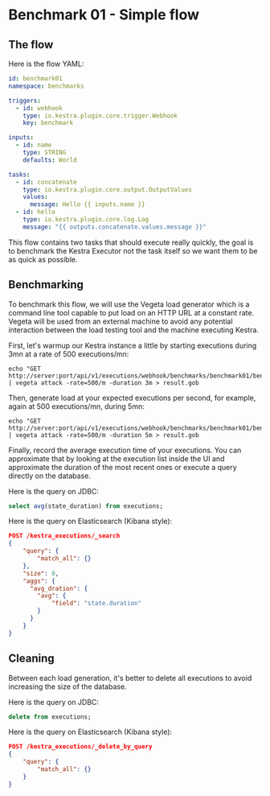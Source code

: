 # Benchmark 01 - Simple flow

## The flow

Here is the flow YAML:

```yaml
id: benchmark01
namespace: benchmarks

triggers:
  - id: webhook
    type: io.kestra.plugin.core.trigger.Webhook
    key: benchmark

inputs:
  - id: name
    type: STRING
    defaults: World

tasks:
  - id: concatenate
    type: io.kestra.plugin.core.output.OutputValues
    values:
      message: Hello {{ inputs.name }}
  - id: hello
    type: io.kestra.plugin.core.log.Log
    message: "{{ outputs.concatenate.values.message }}"
```

This flow contains two tasks that should execute really quickly, the goal is to benchmark the Kestra Executor not the task itself so we want them to be as quick as possible.

## Benchmarking

To benchmark this flow, we will use the Vegeta load generator which is a command line tool capable to put load on an HTTP URL at a constant rate.
Vegeta will be used from an external machine to avoid any potential interaction between the load testing tool and the machine executing Kestra.

First, let's warmup our Kestra instance a little by starting executions during 3mn at a rate of 500 executions/mn:
```shell
echo "GET http://server:port/api/v1/executions/webhook/benchmarks/benchmark01/benchmark" | vegeta attack -rate=500/m -duration 3m > result.gob
```

Then, generate load at your expected executions per second, for example, again at 500 executions/mn, during 5mn:
```shell
echo "GET http://server:port/api/v1/executions/webhook/benchmarks/benchmark01/benchmark" | vegeta attack -rate=500/m -duration 5m > result.gob
```

Finally, record the average execution time of your executions.
You can approximate that by looking at the execution list inside the UI and approximate the duration of the most recent ones or execute a query directly on the database.

Here is the query on JDBC:
```sql
select avg(state_duration) from executions;
```

Here is the query on Elasticsearch (Kibana style):
```json
POST /kestra_executions/_search
{
    "query": {
        "match_all": {}
    },
    "size": 0,
    "aggs": {
      "avg_dration": {
        "avg": {
            "field": "state.duration"
        }
      }
    }
}
```

## Cleaning

Between each load generation, it's better to delete all executions to avoid increasing the size of the database.

Here is the query on JDBC:
```sql
delete from executions;
```

Here is the query on Elasticsearch (Kibana style):
```json
POST /kestra_executions/_delete_by_query
{
    "query": {
        "match_all": {}
    }
}
```